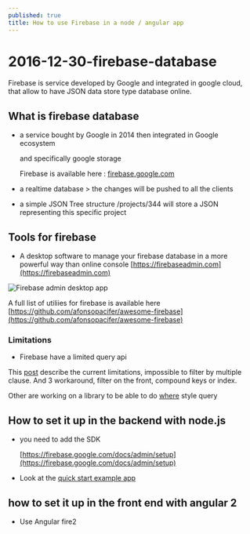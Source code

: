 ```yaml
---
published: true
title: How to use Firebase in a node / angular app
---
```


# 2016-12-30-firebase-database

Firebase is service developed by Google and integrated in google cloud, that allow to have JSON data store type database online.

## What is firebase database

* a service bought by Google in 2014 then integrated in Google ecosystem

  and specifically google storage

  Firebase is available here : [firebase.google.com](https://firebase.google.com)

* a realtime database &gt; the changes will be pushed to all the clients
* a simple JSON Tree structure /projects/344 will store a JSON representing this specific project

## Tools for firebase

* A desktop software to manage your firebase database in a more powerful way than online console [https://firebaseadmin.com](https://firebaseadmin.com)

![Firebase admin desktop app](https://github.com/sinsunsan/dev-wiki/tree/e91a89337cb472fad5198a7110a0eaa8d63d66f5/%7B%7Bsite.baseurl%7D%7D/images/firebase-admin.png)

A full list of utiliies for firebase is available here [https://github.com/afonsopacifer/awesome-firebase](https://github.com/afonsopacifer/awesome-firebase)

### Limitations

* Firebase have a limited query api

This [post](http://stackoverflow.com/questions/26700924/query-based-on-multiple-where-clauses-in-firebase%20) describe the current limitations, impossible to filter by multiple clause. And 3 workaround, filter on the front, compound keys or index.

Other are working on a library to be able to do [where](https://github.com/davideast/Querybase) style query

## How to set it up in the backend with node.js

* you need to add the SDK

  [https://firebase.google.com/docs/admin/setup](https://firebase.google.com/docs/admin/setup)

* Look at the [quick start example app](https://github.com/firebase/quickstart-nodejs)

## how to set it up in the front end with angular 2

* Use Angular fire2

